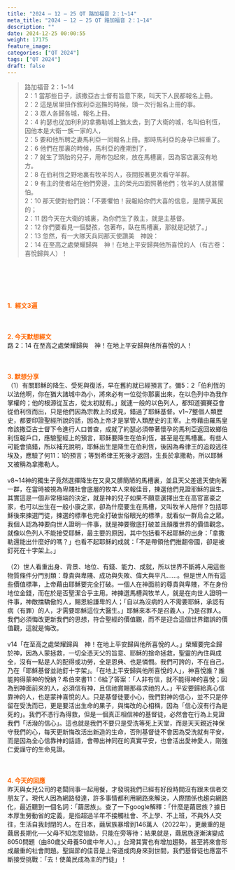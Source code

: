 ```yaml
---
title: "2024 – 12 – 25 QT 路加福音 2：1~14"
meta_title: "2024 – 12 – 25 QT 路加福音 2：1~14"
description: ""
date: 2024-12-25 00:00:55
weight: 17175
feature_image: 
categories: ["QT 2024"]
tags: ["QT 2024"]
draft: false
---
```


<blockquote>路加福音 2：1~14<br />
2：1 當那些日子，該撒亞古士督有旨意下來，叫天下人民都報名上冊。<br />
2：2 這是居里扭作敘利亞巡撫的時候，頭一次行報名上冊的事。<br />
2：3 眾人各歸各城，報名上冊。<br />
2：4 約瑟也從加利利的拿撒勒城上猶太去，到了大衛的城，名叫伯利恆，因他本是大衛一族一家的人，<br />
2：5 要和他所聘之妻馬利亞一同報名上冊。那時馬利亞的身孕已經重了。<br />
2：6 他們在那裏的時候，馬利亞的產期到了，<br />
2：7 就生了頭胎的兒子，用布包起來，放在馬槽裏，因為客店裏沒有地方。<br />
2：8 在伯利恆之野地裏有牧羊的人，夜間按著更次看守羊群。<br />
2：9 有主的使者站在他們旁邊，主的榮光四面照著他們；牧羊的人就甚懼怕。<br />
2：10 那天使對他們說：「不要懼怕！我報給你們大喜的信息，是關乎萬民的；<br />
2：11 因今天在大衛的城裏，為你們生了救主，就是主基督。<br />
2：12 你們要看見一個嬰孩，包著布，臥在馬槽裏，那就是記號了。」<br />
2：13 忽然，有一大隊天兵同那天使讚美　神說：<br />
2：14 在至高之處榮耀歸與　神！在地上平安歸與他所喜悅的人（有古卷：喜悅歸與人）！</blockquote><br />
&nbsp;<br />
<br />
&nbsp;<br />
<br />
<span style="color: #ff6600;" data-darkreader-inline-color=""><strong>1.  經文3遍</strong></span><br />
<br />
&nbsp;<br />
<br />
<span style="color: #ff6600;" data-darkreader-inline-color=""><strong>2. 今天默想經文<br />
</strong></span>路 2：14 在至高之處榮耀歸與　神！在地上平安歸與他所喜悅的人！<br />
<br />
&nbsp;<br />
<br />
<strong><span style="color: #ff6600;" data-darkreader-inline-color="">3. 默想分享<br />
</span></strong>（1）有關耶穌的降生、受死與復活，早在舊約就已經預言了。彌5：2「伯利恆的以法他啊，你在猶大諸城中為小，將來必有一位從你那裏出來，在以色列中為我作掌權的；他的根源從亙古，從太初就有。」就連一般的以色列人，都知道彌賽亞會從伯利恆而出，只是他們因為宗教上的成見，錯過了耶穌基督。v1~7整個人類歷史，都要印證聖經所說的話，因為上帝才是掌管人類歷史的主宰。上帝藉由羅馬皇帝該撒亞古士督下令進行人口普查，成就了約瑟必須帶著懷孕的馬利亞返回故鄉伯利恆報戶口，應驗聖經上的預言，耶穌要降生在伯利恆，甚至是在馬槽裏。有些人可能會搞錯，所以補充說明，耶穌出生是降生在伯利恆，後因為希律王的追殺逃往埃及，應驗了何11：1的預言；等到希律王死後才返回，生長於拿撒勒，所以耶穌又被稱為拿撒勒人。<br />
<br />
v8~14神的獨生子竟然選擇降生在又臭又髒簡陋的馬槽裏，並且天父差遣天使向著一群，在當時被視為卑賤社會底層的牧羊人來報佳音，揀選他們見證耶穌的誕生。其實這是一個非常極端的決定，就是神的兒子如果不願意選擇出生在高官富豪之家，也可以出生在一般小康之家，卻為什麼要生在馬槽，又叫牧羊人陪伴？包括耶穌後來揀選門徒，揀選的標準也完全打破世俗眼光的標準，就看似一群烏合之眾。我個人認為神要向世人證明一件事，就是神要徹底打破並且顛覆世界的價值觀念。就像以色列人不能接受耶穌，最主要的原因，其中包括看不起耶穌的出身：「拿撒勒還能出什麼好的嗎？」也看不起耶穌的成就：「不是帶領他們推翻帝國，卻是被釘死在十字架上。」<br />
<br />
（2）世人看重出身、背景、地位、有錢、能力、成就，所以世界不斷將人用這些物質條件分門別類：尊貴與卑賤、成功與失敗、偉大與平凡……。但是世人所有這些價值標準，上帝藉由耶穌要完全打破。一個人在神面前的尊貴與卑賤，不在身份地位金錢，而在於是否聖潔合乎主用。神揀選馬槽與牧羊人，就是在向世人證明一件事，神敵擋驕傲的人，賜恩給謙卑的人；「自以為沒病的人不需要耶穌，承認有病（有罪）的人，才需要耶穌這位大醫生。」耶穌來本不是召義人，乃是召罪人。我們必須悔改更新我們的思想，符合聖經的價值觀，而不是迎合這個世界錯誤的價值觀，這就是悔改。<br />
<br />
v14「在至高之處榮耀歸與　神！在地上平安歸與他所喜悅的人。」榮耀要完全歸於神，因為人蒙拯救，一切全憑天父的旨意、耶穌的捨命拯救，聖靈的內住與成全，沒有一點是人的配得或功勞，全是恩典、也是憐憫。我們可誇的，不在自己，乃在「耶穌基督並祂釘十字架」。「在地上平安歸與他所喜悅的人」，神喜悅誰？誰能夠得蒙神的悅納？希伯來書11：6給了答案：「人非有信，就不能得神的喜悅；因為到神面前來的人，必須信有神，且信祂賞賜那尋求祂的人。」平安要歸給真心信靠神的人，也是蒙神喜悅的人。只是基督徒要小心，我們對神的信心，並不只是停留在受洗而已，更是要活出生命的果子，與悔改的心相稱，因為「信心沒有行為是死的」。我們不憑行為得救，但是一個真正相信神的基督徒，必然會在行為上見證我們「活潑的信心」。這也就是我們不要只是受洗等死上天堂，而是天天親近神保守我們的心，每天更新悔改活出新造的生命，否則基督徒不會因為受洗就有平安，而是因為全心信靠神的話語，會帶出神同在的真實平安，也會活出愛神愛人，剛強仁愛謹守的生命見證。<br />
<br />
&nbsp;<br />
<br />
<strong style="font-size: inherit;"><span style="color: #ff6600;" data-darkreader-inline-color="">4. 今天的回應<br />
</span></strong>昨天與女兒公司的老闆同事一起用餐，才發現我們已經有好段時間沒有跟未信者交朋友了。現代人因為網路發達，許多事情都利用網路來解決，人際關係也趨向網路化，最近聽到一個名詞：「繭居族」。查了一下google解釋：「什麼是繭居族？據日本厚生勞動省的定義，是指超過半年不接觸社會、不上學、不上班，不與外人交往，生活自我封閉的人。在日本，繭居族暴增到146萬人（2022年），更嚴重的是繭居長期化──父母不知怎麼協助，只能在旁等待：結果就是，繭居族逐漸演變成8050問題（由80歲父母養50歲中年人）。」台灣其實也有增加趨勢，甚至將來會形成嚴重的社會問題。聖誕節的佳音是上帝道成肉身來到世間，我們基督徒也應當不斷接受挑戰：「去！使萬民成為主的門徒」！<br />
<br />
&nbsp;
        